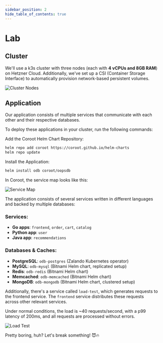 ```yaml
---
sidebar_position: 2
hide_table_of_contents: true
---
```


# Lab

## Cluster

We'll use a k3s cluster with three nodes (each with **4 vCPUs and 8GB RAM**) on Hetzner Cloud. 
Additionally, we've set up a CSI (Container Storage Interface) to automatically provision network-based persistent volumes.

<img alt="Cluster Nodes" src="/img/lab_nodes.png" class="card w-1200"/>

## Application

Our application consists of multiple services that communicate with each other and their respective databases.

To deploy these applications in your cluster, run the following commands:

Add the Coroot Helm Chart Repository:
```bash
helm repo add coroot https://coroot.github.io/helm-charts
helm repo update
```

Install the Application:
```bash
helm install odb coroot/oopsdb
```

In Coroot, the service map looks like this:

<img alt="Service Map" src="/img/lab_service_map.png" class="card w-1200"/>

The application consists of several services written in different languages and backed by multiple databases:

### Services:
- **Go apps**: `frontend`, `order`, `cart`, `catalog`
- **Python app**: `user`
- **Java app**: `recommendations`

### Databases & Caches:
- **PostgreSQL**: `odb-postgres` (Zalando Kubernetes operator)
- **MySQL**: `odb-mysql` (Bitnami Helm chart, replicated setup)
- **Redis**: `odb-redis` (Bitnami Helm chart)
- **Memcached**: `odb-memcached` (Bitnami Helm chart)
- **MongoDB**: `odb-mongodb` (Bitnami Helm chart, clustered setup)

Additionally, there's a service called `load-test`, which generates requests to the frontend service. 
The `frontend` service distributes these requests across other relevant services.

Under normal conditions, the load is ~40 requests/second, with a p99 latency of 200ms, and all requests are processed without errors.

<img alt="Load Test" src="/img/lab_load.png" class="card w-1200"/> 

Pretty boring, huh? Let's break something! 😈🔥



